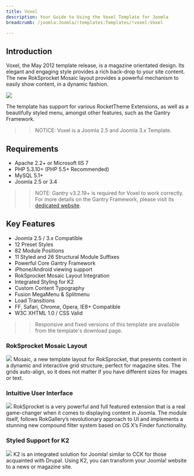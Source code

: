 ```yaml
---
title: Voxel
description: Your Guide to Using the Voxel Template for Joomla
breadcrumb: /joomla:Joomla/!templates:Templates/!voxel:Voxel

---
```


Introduction
-----
Voxel, the May 2012 template release, is a magazine orientated design. Its elegant and engaging style provides a rich back-drop to your site content. The new RokSprocket Mosaic layout provides a powerful mechanism to easily show content, in a dynamic fashion.

![][voxel]

The template has support for various RocketTheme Extensions, as well as a beautifully styled menu, amongst other features, such as the Gantry Framework.

>> NOTICE: Voxel is a Joomla 2.5 and Joomla 3.x Template.

Requirements
-----
* Apache 2.2+ or Microsoft IIS 7
* PHP 5.3.10+ (PHP 5.5+ Recommended)
* MySQL 5.1+
* Joomla 2.5 or 3.4

>> NOTE: Gantry v3.2.19+ is required for Voxel to work correctly. For more details on the Gantry Framework, please visit its [dedicated website](http://gantry.org).

Key Features
-----
* Joomla 2.5 / 3.x Compatible
* 12 Preset Styles
* 82 Module Positions
* 11 Styled and 26 Structural Module Suffixes
* Powerful Core Gantry Framework
* iPhone/Android viewing support
* RokSprocket Mosaic Layout Integration
* Integrated Styling for K2
* Custom Content Typography
* Fusion MegaMenu & Splitmenu
* Load Transitions
* FF, Safari, Chrome, Opera, IE8+ Compatible
* W3C XHTML 1.0 / CSS Valid

>> Responsive and fixed versions of this template are available from the template's download page.

### RokSprocket Mosaic Layout
![][mosaic]
Mosaic, a new template layout for RokSprocket, that presents content in a dynamic and interactive grid structure; perfect for magazine sites. The grids auto-align, so it does not matter if you have different sizes for images or text.

### Intuitive User Interface
![][roksprocket]
RokSprocket is a very powerful and full featured extension that is a real game-changer when it comes to displaying content in Joomla. The module itself, follows RokGallery’s revolutionary approach to UI and implements a stunning new compound filter system based on OS X’s Finder functionality.

### Styled Support for K2
![][k2]
K2 is an integrated solution for Joomla! similar to CCK for those acquainted with Drupal. Using K2, you can transform your Joomla! website to a news or magazine site.


[gantry]: http://gantry.org
[voxel]: assets/voxel2.jpeg
[mosaic]: assets/mosaic.jpg
[roksprocket]: assets/roksprocket.jpg
[filezilla]: https://filezilla-project.org
[launcher]: ../../start/rocketlauncher.md
[strips]: assets/strips.jpg
[k2]: assets/k2.jpg